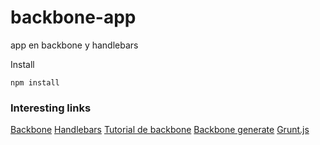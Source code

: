 backbone-app
=====

app en backbone y handlebars

Install

	npm install 

### Interesting links

[Backbone](backbonejs.org)
[Handlebars](http://handlebarsjs.com/)
[Tutorial de backbone](https://github.com/addyosmani/backbone-fundamentals/blob/gh-pages/backbone-fundamentals.md)
[Backbone generate](https://github.com/posabsolute/backbone_generate)
[Grunt.js](http://gruntjs.com/getting-started)
